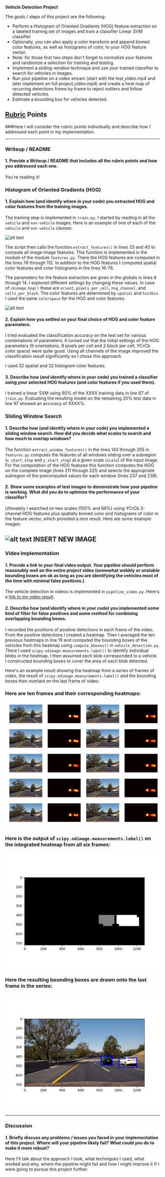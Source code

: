 **Vehicle Detection Project**

The goals / steps of this project are the following:

* Perform a Histogram of Oriented Gradients (HOG) feature extraction on a labeled training set of images and train a classifier Linear SVM classifier
* Optionally, you can also apply a color transform and append binned color features, as well as histograms of color, to your HOG feature vector. 
* Note: for those first two steps don't forget to normalize your features and randomize a selection for training and testing.
* Implement a sliding-window technique and use your trained classifier to search for vehicles in images.
* Run your pipeline on a video stream (start with the test_video.mp4 and later implement on full project_video.mp4) and create a heat map of recurring detections frame by frame to reject outliers and follow detected vehicles.
* Estimate a bounding box for vehicles detected.

[//]: # (Image References)
[image1]: ./examples/car_not_car.png
[image2]: ./examples/HOG_example.jpg
[image3]: ./examples/sliding_windows.jpg
[image4]: ./examples/sliding_window.jpg
[image5]: ./frames.png
[image6]: ./labels.png
[image7]: ./bboxes.png

## [Rubric](https://review.udacity.com/#!/rubrics/513/view) Points
###Here I will consider the rubric points individually and describe how I addressed each point in my implementation.  

---
### Writeup / README

#### 1. Provide a Writeup / README that includes all the rubric points and how you addressed each one. 

You're reading it!

### Histogram of Oriented Gradients (HOG)

#### 1. Explain how (and identify where in your code) you extracted HOG and color features from the training images.

The training step is implemented in `train.py`. I started by reading in all the `vehicle` and `non-vehicle` images.  Here is an example of one of each of the `vehicle` and `non-vehicle` classes:

![alt text][image1]

The script then calls the function `extract_features()` in lines 33 and 40 to compute all image image features. This function is implemented in the module of the module `features.py`. There the HOG features are computed in the lines 78 through 112. In addition to the HOG features I computed spatial color features and color histograms in the lines 16-76.

The parameters for the feature extraction are given in the globals in lines 8 through 14. I explored different settings by changing these values. In case of `skimage.hog()` these are `orient`, `pixels_per_cell`, `hog_channel`, and `cells_per_block`. The color features are determined by `spatial` and `histbin`. I used the same `colorspace` for the HOG and color features.

![alt text][image2]

#### 2. Explain how you settled on your final choice of HOG and color feature parameters.

I tried evaluated the classification accuracy on the test set for various combinations of parameters. It turned out that the initial settings of the HOG parameters (9 orientations, 8 pixels per cell and 2 block per cell, YCrCb color space) were quite good. Using all channels of the image improved the classification result significantly so I chose this approach. 

I used 32 spatial and 32 histogram color features.

#### 3. Describe how (and identify where in your code) you trained a classifier using your selected HOG features (and color features if you used them).

I trained a linear SVM using 80% of the XXXX training data in line 87 of `train.py`. Evaluating the resulting model on the remaining 20% test data in line 97 showed an accuracy of XXXX%.

### Sliding Window Search

#### 1. Describe how (and identify where in your code) you implemented a sliding window search.  How did you decide what scales to search and how much to overlap windows?

The function `extract_window_features()` in the lines 143 through 255 in `features.py` computes the features of all windows sliding over a subregion (`x_start_stop` and `y_start_stop`) at a given scale (`scale`) of the input image. For the computation of the HOG features this function computes the HOG on the complete image (lines 211 through 221) and selects the appropriate subregion of the precomputed values for each window (lines 237 and 238).

#### 2. Show some examples of test images to demonstrate how your pipeline is working.  What did you do to optimize the performance of your classifier?

Ultimately I searched on two scales (100% and 66%) using YCrCb 3-channel HOG features plus spatially binned color and histograms of color in the feature vector, which provided a nice result.  Here are some example images:

![alt text][image4] INSERT NEW IMAGE
---

### Video Implementation

#### 1. Provide a link to your final video output.  Your pipeline should perform reasonably well on the entire project video (somewhat wobbly or unstable bounding boxes are ok as long as you are identifying the vehicles most of the time with minimal false positives.)

The vehicle detection in videos is implemented in `pipeline_video.py`. Here's a [link to my video result](./output.mp4).

#### 2. Describe how (and identify where in your code) you implemented some kind of filter for false positives and some method for combining overlapping bounding boxes.

I recorded the positions of positive detections in each frame of the video.  From the positive detections I created a heatmap. Then I averaged the ten previous heatmaps in line 19 and computed the bounding boxes of the vehicles from this heatmap using `compute_bboxes()` in `vehicle_detection.py`.  
There I used `scipy.ndimage.measurements.label()` to identify individual blobs in the heatmap.  I then assumed each blob corresponded to a vehicle.  I constructed bounding boxes to cover the area of each blob detected.  

Here's an example result showing the heatmap from a series of frames of video, the result of `scipy.ndimage.measurements.label()` and the bounding boxes then overlaid on the last frame of video:

### Here are ten frames and their corresponding heatmaps:

![alt text][image5]

### Here is the output of `scipy.ndimage.measurements.label()` on the integrated heatmap from all six frames:
![alt text][image6]

### Here the resulting bounding boxes are drawn onto the last frame in the series:
![alt text][image7]


---

### Discussion

#### 1. Briefly discuss any problems / issues you faced in your implementation of this project.  Where will your pipeline likely fail?  What could you do to make it more robust?

Here I'll talk about the approach I took, what techniques I used, what worked and why, where the pipeline might fail and how I might improve it if I were going to pursue this project further.  

